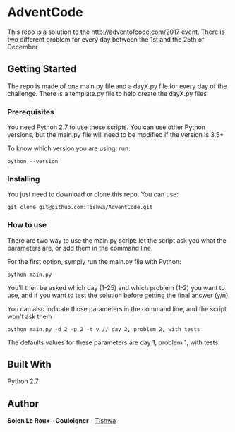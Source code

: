# AdventCode

This repo is a solution to the http://adventofcode.com/2017 event.
There is two different problem for every day between the 1st and the 25th of December

## Getting Started

The repo is made of one main.py file and a dayX.py file for every day of the challenge.
There is a template.py file to help create the dayX.py files

### Prerequisites

You need Python 2.7 to use these scripts. You can use other Python versions, but the main.py file will need to be modified
if the version is 3.5+

To know which version you are using, run:
```
python --version
```

### Installing

You just need to download or clone this repo. You can use:
```
git clone git@github.com:Tishwa/AdventCode.git
```

### How to use

There are two way to use the main.py script: let the script ask you what the parameters are, or add them in the command line.

For the first option, symply run the main.py file with Python:
```
python main.py
```
You'll then be asked which day (1-25) and which problem (1-2) you want to use, and if you want to test the solution
before getting the final answer (y/n)

You can also indicate those parameters in the command line, and the script won't ask them
```
python main.py -d 2 -p 2 -t y // day 2, problem 2, with tests
```
The defaults values for these parameters are day 1, problem 1, with tests.

## Built With

Python 2.7

## Author

**Solen Le Roux--Couloigner** - [Tishwa](https://github.com/Tishwa)
